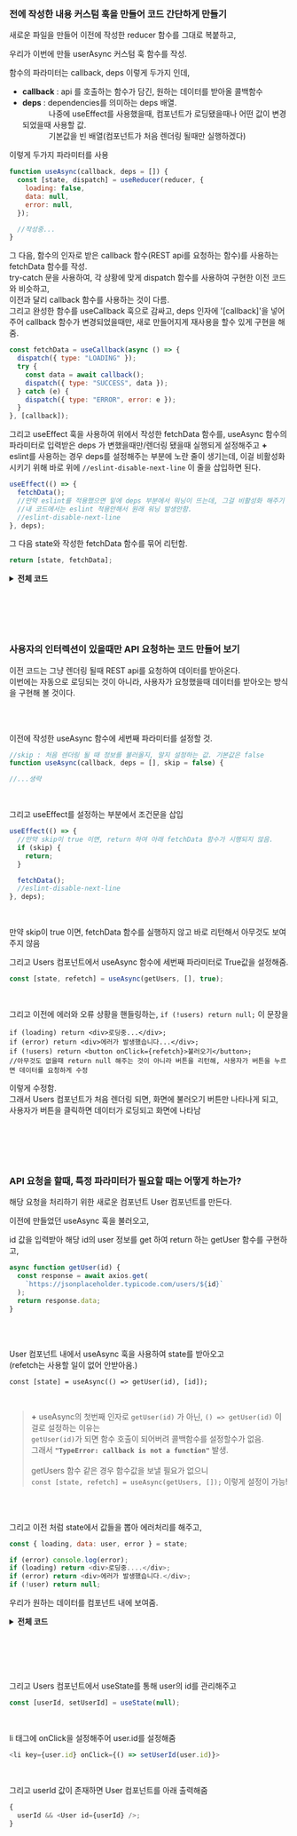 ### 전에 작성한 내용 커스텀 훅을 만들어 코드 간단하게 만들기

새로운 파일을 만들어 이전에 작성한 reducer 함수를 그대로 복붙하고,

우리가 이번에 만들 userAsync 커스텀 훅 함수를 작성.

함수의 파라미터는 callback, deps 이렇게 두가지 인데,

- **callback** : api 를 호출하는 함수가 담긴, 원하는 데이터를 받아올 콜백함수
- **deps** : dependencies를 의미하는 deps 배열.
  <br>&nbsp;&nbsp;&nbsp;&nbsp;&nbsp;&nbsp;&nbsp;&nbsp;&nbsp;&nbsp;&nbsp;
  나중에 useEffect를 사용했을때, 컴포넌트가 로딩됐을때나 어떤 값이 변경되었을때 사용할 값.
  <br>&nbsp;&nbsp;&nbsp;&nbsp;&nbsp;&nbsp;&nbsp;&nbsp;&nbsp;&nbsp;&nbsp;
  기본값을 빈 배열(컴포넌트가 처음 렌더링 될때만 실행하겠다)

이렇게 두가지 파라미터를 사용

```javascript
function useAsync(callback, deps = []) {
  const [state, dispatch] = useReducer(reducer, {
    loading: false,
    data: null,
    error: null,
  });

  //작성중...
}
```

그 다음, 함수의 인자로 받은 callback 함수(REST api를 요청하는 함수)를 사용하는 fetchData 함수를 작성.  
try-catch 문을 사용하여, 각 상황에 맞게 dispatch 함수를 사용하여 구현한 이전 코드와 비슷하고,  
이전과 달리 callback 함수를 사용하는 것이 다름.  
그리고 완성한 함수를 useCallback 훅으로 감싸고, deps 인자에 '[callback]'을 넣어주어 callback 함수가 변경되었을때만, 새로 만들어지게 재사용을 할수 있게 구현을 해줌.

```javascript
const fetchData = useCallback(async () => {
  dispatch({ type: "LOADING" });
  try {
    const data = await callback();
    dispatch({ type: "SUCCESS", data });
  } catch (e) {
    dispatch({ type: "ERROR", error: e });
  }
}, [callback]);
```

그리고 useEffect 훅을 사용하여 위에서 작성한 fetchData 함수를, useAsync 함수의 파라미터로 입력받은 deps 가 변했을때만/렌더링 됐을때 실행되게 설정해주고
**+** eslint를 사용하는 경우 deps를 설정해주는 부분에 노란 줄이 생기는데, 이걸 비활성화 시키기 위해 바로 위에 `//eslint-disable-next-line` 이 줄을 삽입하면 된다.

```javascript
useEffect(() => {
  fetchData();
  //만약 eslint를 적용했으면 밑에 deps 부분에서 워닝이 뜨는데, 그걸 비활성화 해주기 위해 아래 주석 작성함.
  //내 코드에서는 eslint 적용안해서 원래 워닝 발생안함.
  //eslint-disable-next-line
}, deps);
```

그 다음 state와 작성한 fetchData 함수를 묶어 리턴함.

```javascript
return [state, fetchData];
```

<details>
<summary><b>전체 코드</b></summary>

```javascript
import { useReducer, useEffect, useCallback } from "react";

function reducer(state, action) {
  switch (action.type) {
    case "LOADING":
      return {
        loading: true,
        data: null,
        error: null,
      };
    case "SUCCESS":
      return {
        loading: false,
        data: action.data,
        error: null,
      };
    case "ERROR":
      return {
        loading: false,
        data: null,
        error: action.error,
      };
    default:
      throw new Error(`Unhandled action.type: ${action.type}`);
  }
}

//우리가 만들 커스텀 훅 함수
//callback : api 를 호출하는 함수가 담긴, 원하는 데이터를 받아올 콜백함수
//deps : dependencies를 의미하는 deps 배열.
//       나중에 useEffect를 사용했을때, 컴포넌트가 로딩됐을때나 어떤 값이 변경되었을때 사용할 값.
//       기본값을 빈 배열(컴포넌트가 처음 렌더링 될때만 실행하겠다)
function useAsync(callback, deps = []) {
  const [state, dispatch] = useReducer(reducer, {
    loading: false,
    data: null,
    error: null,
  });

  //useCallback을 사용하여 fetchData를 매번 새로 만드는 것이 아니라,
  //callback 함수가 변경되었을때만 새로 만들어지게 재사용할 수 있게 설정!
  const fetchData = useCallback(async () => {
    dispatch({ type: "LOADING" });
    try {
      const data = await callback();
      dispatch({ type: "SUCCESS", data });
    } catch (e) {
      dispatch({ type: "ERROR", error: e });
    }
  }, [callback]);

  useEffect(() => {
    fetchData();
    //만약 eslint를 적용했으면 밑에 deps 부분에서 워닝이 뜨는데, 그걸 비활성화 해주기 위해 아래 주석 작성함.
    //내 코드에서는 eslint 적용안해서 원래 워닝 발생안함.
    //eslint-disable-next-line
  }, deps);

  return [state, fetchData];
  //이렇게 두 값을 리턴하면, useAsync 커스텀 훅을 통해서
  //첫번재 값을 통해 상태를 리턴하고,
  //두번째 값을 통해 특정 요청을 다시 시작하는 함수를 받아와서 쓸수가 있음
}

export default useAsync;
```

</details>

<br><br><br><br>

### 사용자의 인터렉션이 있을때만 API 요청하는 코드 만들어 보기

이전 코드는 그냥 렌더링 될때 REST api를 요청하여 데이터를 받아온다.  
이번에는 자동으로 로딩되는 것이 아니라, 사용자가 요청했을때 데이터를 받아오는 방식을 구현해 볼 것이다.

<br><br>

이전에 작성한 useAsync 함수에 세번째 파라미터를 설정할 것.

```javascript
//skip : 처음 렌더링 될 때 정보를 불러올지, 말지 설정하는 값. 기본값은 false
function useAsync(callback, deps = [], skip = false) {

//...생략
```

<br>

그리고 useEffect를 설정하는 부분에서 조건문을 삽입

```javascript
useEffect(() => {
  //만약 skip이 true 이면, return 하여 아래 fetchData 함수가 시행되지 않음.
  if (skip) {
    return;
  }

  fetchData();
  //eslint-disable-next-line
}, deps);
```

<br>

만약 skip이 true 이면, fetchData 함수를 실행하지 않고 바로 리턴해서 아무것도 보여주지 않음

그리고 Users 컴포넌트에서 useAsync 함수에 세번째 파라미터로 True값을 설정해줌.

```javascript
const [state, refetch] = useAsync(getUsers, [], true);
```

<br>

그리고 이전에 에러와 오류 상황을 핸들링하는, `if (!users) return null;` 이 문장을

```
if (loading) return <div>로딩중...</div>;
if (error) return <div>에러가 발생했습니다...</div>;
if (!users) return <button onClick={refetch}>불러오기</button>;
//아무것도 없을때 return null 해주는 것이 아니라 버튼을 리턴해, 사용자가 버튼을 누르면 데이터를 요청하게 수정
```

이렇게 수정함.  
그래서 Users 컴포넌트가 처음 렌더링 되면, 화면에 불러오기 버튼만 나타나게 되고,  
사용자가 버튼을 클릭하면 데이터가 로딩되고 화면에 나타남

<br><br><br><br>

### API 요청을 할때, 특정 파라미터가 필요할 때는 어떻게 하는가?

해당 요청을 처리하기 위한 새로운 컴포넌트 User 컴포넌트를 만든다.

이전에 만들었던 useAsync 훅을 불러오고,

id 값을 입력받아 해당 id의 user 정보를 get 하여 return 하는 getUser 함수를 구현하고,

```javascript
async function getUser(id) {
  const response = await axios.get(
    `https://jsonplaceholder.typicode.com/users/${id}`
  );
  return response.data;
}
```

<br><br>

User 컴포넌트 내에서 useAsync 훅을 사용하여 state를 받아오고  
(refetch는 사용할 일이 없어 안받아옴.)<br>

`const [state] = useAsync(() => getUser(id), [id]);`

<br>

> **+** useAsync의 첫번째 인자로 `getUser(id)` 가 아닌, `() => getUser(id)` 이걸로 설정하는 이유는<br>
> `getUser(id)`가 되면 함수 호출이 되어버려 콜백함수를 설정할수가 없음. <br>
> 그래서 **`"TypeError: callback is not a function"`** 발생.<br><br>
> getUsers 함수 같은 경우 함수값을 보낼 필요가 없으니<br> `const [state, refetch] = useAsync(getUsers, []);` 이렇게 설정이 가능!<br>

<br><br>

그리고 이전 처럼 state에서 값들을 뽑아 에러처리를 해주고,

```javascript
const { loading, data: user, error } = state;

if (error) console.log(error);
if (loading) return <div>로딩중....</div>;
if (error) return <div>에러가 발생했습니다.</div>;
if (!user) return null;
```

우리가 원하는 데이터를 컴포넌트 내에 보여줌.

<details>
<summary><b>전체 코드</b></summary>

```javascript
import React from "react";
import axios from "axios";
import useAsync from "./useAsync";

async function getUser(id) {
  const response = await axios.get(
    `https://jsonplaceholder.typicode.com/users/${id}`
  );
  return response.data;
}

function User({ id }) {
  const [state] = useAsync(() => getUser(id), [id]);
  //이곳에서 refetch를 사용할 일이 없어서 state만 입력받고,
  //id 값이 바뀔때마다 함수를 호출할 거니, deps로 [id] 값 전달
  const { loading, data: user, error } = state;

  if (loading) return <div>로딩중....</div>;
  if (error) return <div>에러가 발생했습니다.</div>;
  if (!user) return null;

  return (
    <div>
      <h2>{user.username}</h2>
      <p>
        <b>E-mail: </b>
        {user.email}
      </p>
    </div>
  );
}

export default User;
```

</details>

<br><br><br><br>

그리고 Users 컴포넌트에서 useState를 통해 user의 id를 관리해주고

```javascript
const [userId, setUserId] = useState(null);
```

<br>

li 태그에 onClick을 설정해주어 user.id를 설정해줌

```javascript
<li key={user.id} onClick={() => setUserId(user.id)}>
```

<br>

그리고 userId 값이 존재하면 User 컴포넌트를 아래 출력해줌

```javascript
{
  userId && <User id={userId} />;
}
```

<br><br><br><br>
